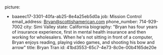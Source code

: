 picture:
  - baaeec17-3301-40fa-ab25-8e4a25eb5d0a
job: Mission Control
email_address: Bryan@scottishamerican.com
phone_number: 714-929-7002
city: Simi Valley
state: California
biography: "Bryan has four years of insurance experience, first in mental health insurance and then working for wholesalers. When he's not sitting in front of a computer, Bryan enjoys reading, playing video games, and shooting his bow and arrow"
title: Bryan Tran
id: 41bd3553-65c7-4e73-8c0e-00b4165de20e
